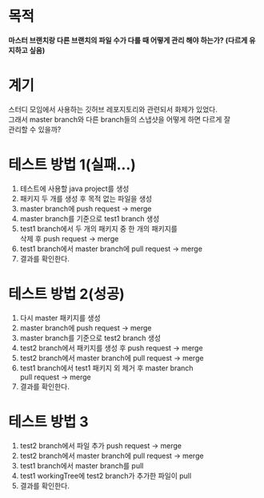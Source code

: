 # 목적
**마스터 브랜치랑 다른 브랜치의 파일 수가 다를 때 어떻게 관리 해야 하는가? (다르게 유지하고 싶음)**

# 계기
스터디 모임에서 사용하는 깃허브 레포지토리와 관련되서 화제가 있었다.    
그래서 master branch와 다른 branch들의 스냅샷을 어떻게 하면 다르게 잘     
관리할 수 있을까?

# 테스트 방법 1(실패...)
1. 테스트에 사용할 java project를 생성
2. 패키지 두 개를 생성 후 목적 없는 파일을 생성
3. master branch에 push request -> merge
4. master branch를 기준으로 test1 branch 생성
5. test1 branch에서 두 개의 패키지 중 한 개의 패키지를    
   삭제 후 push request -> merge
6. test1 branch에서 master branch에 pull request -> merge
7. 결과를 확인한다.

# 테스트 방법 2(성공)
1. 다시 master 패키지를 생성
2. master branch에 push request -> merge
3. master branch를 기준으로 test2 branch 생성
4. test2 branch에서 패키지를 생성 후 push request -> merge
6. test2 branch에서 master branch에 pull request -> merge
7. test1 branch에서 test1 패키지 외 제거 후 master branch    
   pull request -> merge
8. 결과를 확인한다.

# 테스트 방법 3
1. test2 branch에서 파일 추가 push request -> merge
2. test2 branch에서 master branch에 pull request -> merge
3. test1 branch에서 master branch를 pull
4. test1 workingTree에 test2 branch가 추가한 파일이 pull
5. 결과를 확인한다.

